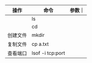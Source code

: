 | 操作     | 命令             | 参数｜ |
| -------- | ---------------- | ------ |
|          | ls               |        |
|          | cd               |        |
| 创建文件 | mkdir            |        |
| 复制文件 | cp  a.txt        |        |  |
| 查看端口 | lsof -i tcp:port |        |